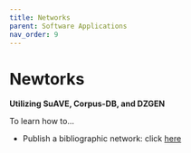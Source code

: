 ```yaml
---
title: Networks
parent: Software Applications
nav_order: 9
---
```


# Newtorks

**Utilizing SuAVE, Corpus-DB, and DZGEN**

To learn how to...

- Publish a bibliographic network: click [here](https://suave-ucsd.github.io/SuAVE-Documentation/Bibliographic_Network_Pulbish.html)
